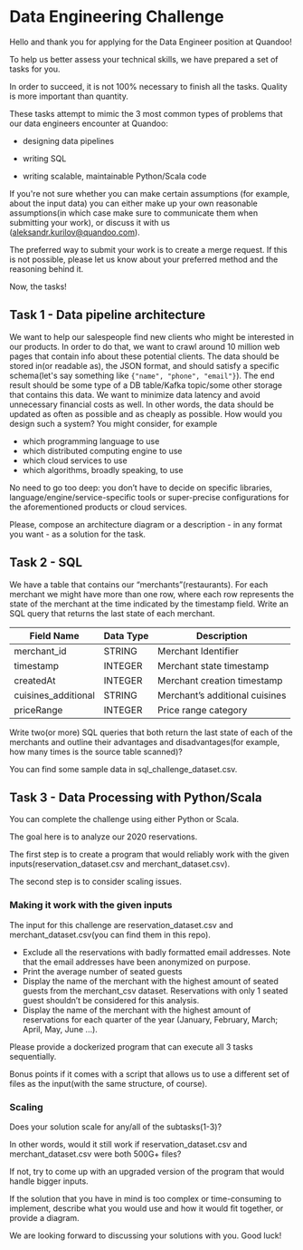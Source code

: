 # Data Engineering Challenge

Hello and thank you for applying for the Data Engineer position at Quandoo!

To help us better assess your technical skills, we have prepared a set of tasks for you.

In order to succeed, it is not 100% necessary to finish all the tasks. Quality is more important than quantity.

These tasks attempt to mimic the 3 most common types of problems that our data engineers encounter at Quandoo: 

* designing data pipelines
 
* writing SQL
 
* writing scalable, maintainable Python/Scala code 

If you're not sure whether you can make certain assumptions (for example, about the input data) you can either make up your own reasonable assumptions(in which case make sure to communicate them when submitting your work), or discuss it with us (aleksandr.kurilov@quandoo.com).

The preferred way to submit your work is to create a merge request. If this is not possible, please let us know about your preferred method and the reasoning behind it.

Now, the tasks!


## Task 1 - Data pipeline architecture 
We want to help our salespeople find new clients who might be interested in our products. 
In order to do that, we want to crawl around 10 million web pages that contain info about these potential clients.
The data should be stored in(or readable as), the JSON format, and should satisfy a specific schema(let's say something like `{"name", "phone", "email"}`).
The end result should be some type of a DB table/Kafka topic/some other storage that contains this data.
We want to minimize data latency and avoid unnecessary financial costs as well.
In other words, the data should be updated as often as possible and as cheaply as possible.
How would you design such a system? 
You might consider, for example
* which programming language to use
* which distributed computing engine to use
* which cloud services to use
* which algorithms, broadly speaking, to use 

No need to go too deep: you don’t have to decide on specific libraries, language/engine/service-specific tools or super-precise configurations for the aforementioned products or cloud services.

Please, compose an architecture diagram or a description - in any format you want - as a solution for the task. 

## Task 2 - SQL 
We have a table that contains our “merchants”(restaurants).
For each merchant we might have more than one row, where each row represents the state of the merchant at the time indicated by the timestamp field.
Write an SQL query that returns the last state of each merchant. 
 
| Field Name | Data Type  |  Description |
|---|---|---|
| merchant_id  |  STRING |  Merchant Identifier |
| timestamp  |  INTEGER |  Merchant state timestamp|
| createdAt  |  INTEGER |  Merchant creation timestamp |
| cuisines_additional | STRING | Merchant’s additional cuisines |
| priceRange| INTEGER | Price range category | 
 
Write two(or more) SQL queries that both return the last state of each of the merchants and outline their advantages and disadvantages(for example, how many times is the source table scanned)?

You can find some sample data in sql_challenge_dataset.csv.

## Task 3 - Data Processing with Python/Scala

You can complete the challenge using either Python or Scala.

The goal here is to analyze our 2020 reservations. 

The first step is to create a program that would reliably work with the given inputs(reservation_dataset.csv and merchant_dataset.csv).

The second step is to consider scaling issues.

### Making it work with the given inputs

The input for this challenge are reservation_dataset.csv and merchant_dataset.csv(you can find them in this repo).

* Exclude all the reservations with badly formatted email addresses. Note that the email addresses have been anonymized on purpose.
* Print the average number of seated guests
* Display the name of the merchant with the highest amount of seated guests from the merchant_csv dataset. Reservations with only 1 seated guest shouldn’t be considered for this analysis.
* Display the name of the merchant with the highest amount of reservations for each quarter of the year (January, February, March;  April, May, June ...).

Please provide a dockerized program that can execute all 3 tasks sequentially.  

Bonus points if it comes with a script that allows us to use a different set of files as the input(with the same structure, of course).


### Scaling 

Does your solution scale for any/all of the subtasks(1-3)? 

In other words, would it still work if reservation_dataset.csv and merchant_dataset.csv were both 500G+ files? 

If not, try to come up with an upgraded version of the program that would handle bigger inputs.

If the solution that you have in mind is too complex or time-consuming to implement, describe what you would use and how it would fit together, or provide a diagram. 



We are looking forward to discussing your solutions with you. Good luck!
